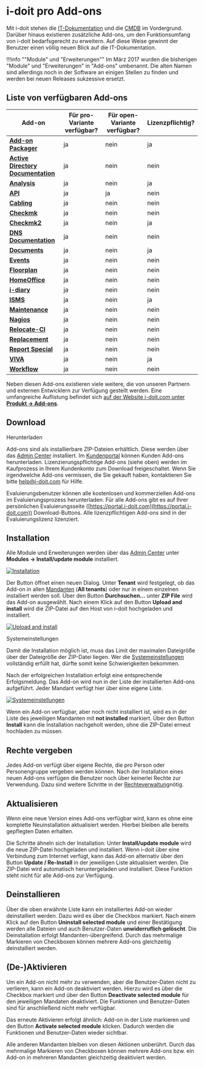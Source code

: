 # i-doit pro Add-ons

Mit i-doit stehen die [IT-Dokumentation](../grundlagen/struktur-it-dokumentation.md) und die [CMDB](../grundlagen/struktur-it-dokumentation.md) im Vordergrund. Darüber hinaus existieren zusätzliche Add-ons, um den Funktionsumfang von i-doit bedarfsgerecht zu erweitern. Auf diese Weise gewinnt der Benutzer einen völlig neuen Blick auf die IT-Dokumentation.

!!!info ""Module" und "Erweiterungen""
    Im März 2017 wurden die bisherigen "Module" und "Erweiterungen" in "Add-ons" umbenannt. Die alten Namen sind allerdings noch in der Software an einigen Stellen zu finden und werden bei neuen Releases sukzessive ersetzt.

Liste von verfügbaren Add-ons
-----------------------------

| Add-on | Für pro-Variante verfügbar? | Für open-Variante verfügbar? | Lizenzpflichtig? |
| --- | --- | --- | --- |
| **[Add-on](./add-on-packager.md) [Packager](./add-on-packager.md)** | ja  | nein | ja  |
| **[Active Directory Documentation](./active-directory-documentation.md)** | ja  | nein | nein |
| **[Analysis](./analysis.md)** | ja  | nein | ja  |
| **[API](./api/index.md)** | ja  | ja  | nein |
| **[Cabling](./cabling.md)** | ja  | nein | nein |
| **[Checkmk](./checkmk.md)** | ja  | nein | nein |
| **[Checkmk2](./checkmk2/index.md)** | ja  | nein | ja  |
| **[DNS Documentation](./dns-documentation.md)** | ja  | nein | nein |
| **[Documents](./documents/index.md)** | ja  | nein | ja  |
| **[Events](./events.md)** | ja  | nein | nein |
| **[Floorplan](./floorplan.md)** | ja  | nein | nein |
| **[HomeOffice](https://www.i-doit.com/blog/i-doit-home-office-add-on/)** | ja  | nein | nein |
| **[i-diary](./i-diary.md)** | ja  | nein | nein |
| **[ISMS](./isms.md)** | ja  | nein | ja  |
| **[Maintenance](./maintenance.md)** | ja  | nein | nein |
| **[Nagios](../automatisierung-und-integration/network-monitoring/nagios.md)** | ja  | nein | nein |
| **[Relocate-CI](./relocate-ci.md)** | ja  | nein | nein |
| **[Replacement](./replacement.md)** | ja  | nein | nein |
| **[Report Special](https://www.i-doit.com/blog/i-doit-reporting-special/)** | ja  | nein | nein |
| **[VIVA](./viva/index.md)** | ja  | nein | ja  |
| **[Workflow](./workflow.md)** | ja  | nein | nein |

Neben diesen Add-ons existieren viele weitere, die von unseren Partnern und externen Entwicklern zur Verfügung gestellt werden. Eine umfangreiche Auflistung befindet sich [auf der Website i-doit.com unter **Produkt → Add-ons**](https://www.i-doit.com/produkte/add-ons/).

Download
--------

Herunterladen

Add-ons sind als installierbare ZIP-Dateien erhältlich. Diese werden über das [Admin Center](../administration/admin-center.md#add-ons) installiert.
Im [Kundenportal](../administration/kundenportal.md) können Kunden Add-ons herunterladen. Lizenzierungspflichtige Add-ons (siehe oben) werden im Kaufprozess in Ihrem Kundenkonto zum Download freigeschaltet.
Wenn Sie irgendwelche Add-ons vermissen, die Sie gekauft haben, kontaktieren Sie bitte [help@i-doit.com](mailto:help@i-doit.com) für Hilfe.

Evaluierungsbenutzer können alle kostenlosen und kommerziellen Add-ons im Evaluierungsprozess herunterladen. Für alle Add-ons gibt es auf Ihrer persönlichen Evaluierungsseite ([https://portal.i-doit.com](https://portal.i-doit.com)) Download-Buttons. Alle lizenzpflichtigen Add-ons sind in der Evaluierungslizenz lizenziert.

Installation
------------

Alle Module und Erweiterungen werden über das [Admin Center](../administration/admin-center.md) unter **Modules → Install/update module** installiert.

[![Installation](../assets/images/de/i-doit-pro-add-ons/1-i-doit-add-ons.png)](../assets/images/de/i-doit-pro-add-ons/1-i-doit-add-ons.png)

Der Button öffnet einen neuen Dialog. Unter **Tenant** wird festgelegt, ob das Add-on in allen [Mandanten](../administration/mandantenfaehigkeit.md) (**All tenants**) oder nur in einem einzelnen installiert werden soll. Über den Button **Durchsuchen…** unter **ZIP File** wird das Add-on ausgewählt. Nach einem Klick auf den Button **Upload and install** wird die ZIP-Datei auf den Host von i-doit hochgeladen und installiert.

[![Upload and install](../assets/images/de/i-doit-pro-add-ons/2-i-doit-add-ons.png)](../assets/images/de/i-doit-pro-add-ons/2-i-doit-add-ons.png)

Systemeinstellungen

Damit die Installation möglich ist, muss das Limit der maximalen Dateigröße über der Dateigröße der ZIP-Datei liegen. Wer die [Systemeinstellungen](../installation/manuelle-installation/systemeinstellungen.md) vollständig erfüllt hat, dürfte somit keine Schwierigkeiten bekommen.

Nach der erfolgreichen Installation erfolgt eine entsprechende Erfolgsmeldung. Das Add-on wird nun in der Liste der installierten Add-ons aufgeführt. Jeder Mandant verfügt hier über eine eigene Liste.

[![Systemeinstellungen](../assets/images/de/i-doit-pro-add-ons/3-i-doit-add-ons.png)](../assets/images/de/i-doit-pro-add-ons/3-i-doit-add-ons.png)

Wenn ein Add-on verfügbar, aber noch nicht installiert ist, wird es in der Liste des jeweiligen Mandanten mit **not installed** markiert. Über den Button **Install** kann die Installation nachgeholt werden, ohne die ZIP-Datei erneut hochladen zu müssen.

Rechte vergeben
---------------

Jedes Add-on verfügt über eigene Rechte, die pro Person oder Personengruppe vergeben werden können. Nach der Installation eines neuen Add-ons verfügen die Benutzer noch über keinerlei Rechte zur Verwendung. Dazu sind weitere Schritte in der [Rechteverwaltung](../effizientes-dokumentieren/rechteverwaltung/index.md)nötig.

Aktualisieren
-------------

Wenn eine neue Version eines Add-ons verfügbar wird, kann es ohne eine komplette Neuinstallation aktualisiert werden. Hierbei bleiben alle bereits gepflegten Daten erhalten.

Die Schritte ähneln sich der Installation: Unter **Install/update module** wird die neue ZIP-Datei hochgeladen und installiert. Wenn i-doit über eine Verbindung zum Internet verfügt, kann das Add-on alternativ über den Button **Update / Re-Install** in der jeweiligen Liste aktualisiert werden. Die ZIP-Datei wird automatisch heruntergeladen und installiert. Diese Funktion steht nicht für alle Add-ons zur Verfügung.

Deinstallieren
--------------

Über die oben erwähnte Liste kann ein installiertes Add-on wieder deinstalliert werden. Dazu wird es über die Checkbox markiert. Nach einem Klick auf den Button **Uninstall selected module** und einer Bestätigung werden alle Dateien und auch Benutzer-Daten **unwiderruflich gelöscht**. Die Deinstallation erfolgt Mandanten-übergreifend. Durch das mehrmalige Markieren von Checkboxen können mehrere Add-ons gleichzeitig deinstalliert werden.

(De-)Aktivieren
---------------

Um ein Add-on nicht mehr zu verwenden, aber die Benutzer-Daten nicht zu verlieren, kann ein Add-on deaktiviert werden. Hierzu wird es über die Checkbox markiert und über den Button **Deactivate selected module** für den jeweiligen Mandaten deaktiviert. Die Funktionen und Benutzer-Daten sind für anschließend nicht mehr verfügbar.

Das erneute Aktivieren erfolgt ähnlich: Add-on in der Liste markieren und den Button **Activate selected module** klicken. Dadurch werden die Funktionen und Benutzer-Daten wieder sichtbar.

Alle anderen Mandanten bleiben von diesen Aktionen unberührt. Durch das mehrmalige Markieren von Checkboxen können mehrere Add-ons bzw. ein Add-on in mehreren Mandanten gleichzeitig deaktiviert werden.
